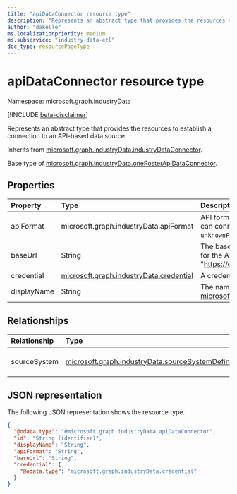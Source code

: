 ```yaml
---
title: "apiDataConnector resource type"
description: "Represents an abstract type that provides the resources to establish a connection to an API-based data source."
author: "dakelle"
ms.localizationpriority: medium
ms.subservice: "industry-data-etl"
doc_type: resourcePageType
---
```


# apiDataConnector resource type

Namespace: microsoft.graph.industryData

[!INCLUDE [beta-disclaimer](../../includes/beta-disclaimer.md)]

Represents an abstract type that provides the resources to establish a connection to an API-based data source.

Inherits from [microsoft.graph.industryData.industryDataConnector](industrydata-industrydataconnector.md).

Base type of [microsoft.graph.industryData.oneRosterApiDataConnector](industrydata-oneRosterApiDataConnector.md).

## Properties
|Property|Type|Description|
|:---|:---|:---|
| apiFormat   | microsoft.graph.industryData.apiFormat                                             | API formats of external systems the industryDataHub can connect to..The possible values are: `oneRoster`, `unknownFutureValue`.                          |
| baseUrl     | String                                                                             | The base URL, including the scheme, host, and path for the API, with or without a trailing '/'. For example, "https://example.com/ims/oneRoster/"              |
| credential  | [microsoft.graph.industryData.credential](industrydata-credential.md) | A credential to use to connect to the API.                                                                                                               |
| displayName | String                                                                             | The name of the data connector. Inherited from [microsoft.graph.industryData.industryDataConnector](industrydata-industrydataconnector.md). |

## Relationships
|Relationship|Type|Description|
|:---|:---|:---|
|sourceSystem|[microsoft.graph.industryData.sourceSystemDefinition](industrydata-sourcesystemdefinition.md)|The **sourceSystemDefinition** this connector is connected to. Inherited from [microsoft.graph.industryData.industryDataConnector](industrydata-industrydataconnector.md)|

## JSON representation
The following JSON representation shows the resource type.
<!-- {
  "blockType": "resource",
  "keyProperty": "id",
  "@odata.type": "microsoft.graph.industryData.apiDataConnector",
  "baseType": "microsoft.graph.industryData.industryDataConnector",
  "openType": false
}
-->
``` json
{
  "@odata.type": "#microsoft.graph.industryData.apiDataConnector",
  "id": "String (identifier)",
  "displayName": "String",
  "apiFormat": "String",
  "baseUrl": "String",
  "credential": {
    "@odata.type": "microsoft.graph.industryData.credential"
  }
}
```

